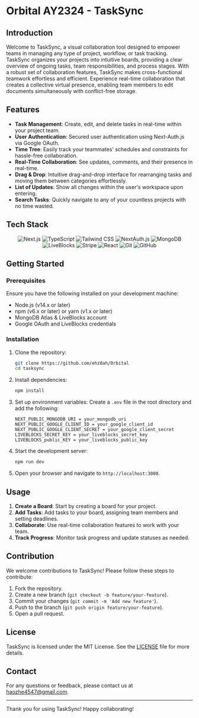 ﻿# Orbital AY2324 - TaskSync

## Introduction

Welcome to TaskSync, a visual collaboration tool designed to empower teams in managing any type of project, workflow, or task tracking. TaskSync organizes your projects into intuitive boards, providing a clear overview of ongoing tasks, team responsibilities, and process stages. With a robust set of collaboration features, TaskSync makes cross-functional teamwork effortless and efficient. Experience real-time collaboration that creates a collective virtual presence, enabling team members to edit documents simultaneously with conflict-free storage.

## Features

- **Task Management**: Create, edit, and delete tasks in real-time within your project team.
- **User Authentication**: Secured user authentication using Next-Auth.js via Google OAuth.
- **Time Tree**: Easily track your teammates' schedules and constraints for hassle-free collaboration.
- **Real-Time Collaboration**: See updates, comments, and their presence in real-time.
- **Drag & Drop**: Intuitive drag-and-drop interface for rearranging tasks and moving them between categories effortlessly.
- **List of Updates**: Show all changes within the user's workspace upon entering.
- **Search Tasks**: Quickly navigate to any of your countless projects with no time wasted.

## Tech Stack

<p align="center">
  <img src="https://img.shields.io/badge/Next.js-000000?style=for-the-badge&logo=next.js&logoColor=white" alt="Next.js">
  <img src="https://img.shields.io/badge/TypeScript-007ACC?style=for-the-badge&logo=typescript&logoColor=white" alt="TypeScript">
  <img src="https://img.shields.io/badge/Tailwind_CSS-38B2AC?style=for-the-badge&logo=tailwind-css&logoColor=white" alt="Tailwind CSS">
  <img src="https://img.shields.io/badge/NextAuth.js-FFFFFF?style=for-the-badge&logo=next.js&logoColor=000000" alt="NextAuth.js">
  <img src="https://img.shields.io/badge/MongoDB-47A248?style=for-the-badge&logo=mongodb&logoColor=white" alt="MongoDB">
  <img src="https://img.shields.io/badge/LiveBlocks-000000?style=for-the-badge&logo=liveblocks&logoColor=white" alt="LiveBlocks">
  <img src="https://img.shields.io/badge/Stripe-008CDD?style=for-the-badge&logo=stripe&logoColor=white" alt="Stripe">
  <img src="https://img.shields.io/badge/React-61DAFB?style=for-the-badge&logo=react&logoColor=black" alt="React">
  <img src="https://img.shields.io/badge/Git-F05032?style=for-the-badge&logo=git&logoColor=white" alt="Git">
  <img src="https://img.shields.io/badge/GitHub-181717?style=for-the-badge&logo=github&logoColor=white" alt="GitHub">
</p>

## Getting Started

### Prerequisites

Ensure you have the following installed on your development machine:

- Node.js (v14.x or later)
- npm (v6.x or later) or yarn (v1.x or later)
- MongoDB Atlas & LiveBlocks account
- Google OAuth and LiveBlocks credentials

### Installation

1. Clone the repository:

   ```bash
   git clone https://github.com/ehz0ah/Orbital
   cd tasksync
   ```

2. Install dependencies:

   ```bash
   npm install
   ```

3. Set up environment variables:
   Create a `.env` file in the root directory and add the following:

   ```env
   NEXT_PUBLIC_MONGODB_URI = your_mongodb_uri
   NEXT_PUBLIC_GOOGLE_CLIENT_ID = your_google_client_id
   NEXT_PUBLIC_GOOGLE_CLIENT_SECRET = your_google_client_secret
   LIVEBLOCKS_SECRET_KEY = your_liveblocks_secret_key
   LIVEBLOCKS_public_KEY = your_liveblocks_public_key
   ```

4. Start the development server:

   ```bash
   npm run dev
   ```

5. Open your browser and navigate to `http://localhost:3000`.

## Usage

1. **Create a Board**: Start by creating a board for your project.
2. **Add Tasks**: Add tasks to your board, assigning team members and setting deadlines.
3. **Collaborate**: Use real-time collaboration features to work with your team.
4. **Track Progress**: Monitor task progress and update statuses as needed.

## Contribution

We welcome contributions to TaskSync! Please follow these steps to contribute:

1. Fork the repository.
2. Create a new branch (`git checkout -b feature/your-feature`).
3. Commit your changes (`git commit -m 'Add new feature'`).
4. Push to the branch (`git push origin feature/your-feature`).
5. Open a pull request.

## License

TaskSync is licensed under the MIT License. See the [LICENSE](LICENSE) file for more details.

## Contact

For any questions or feedback, please contact us at [haozhe4547@gmail.com](mailto:haozhe4547@gmail.com).

---

Thank you for using TaskSync! Happy collaborating!
